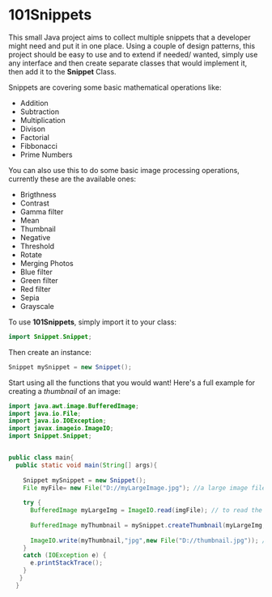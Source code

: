 # 101Snippets
This small Java project aims to collect multiple snippets that a developer might need and put it in one place.
Using a couple of design patterns, this project should be easy to use and to extend if needed/ wanted, simply use any interface and then create separate classes that would implement it, then add it to the **Snippet** Class.


Snippets are covering some basic mathematical operations like:
- Addition
- Subtraction
- Multiplication
- Divison 
- Factorial
- Fibbonacci 
- Prime Numbers

You can also use this to do some basic image processing operations, currently these are the available ones:
- Brigthness
- Contrast
- Gamma filter
- Mean
- Thumbnail
- Negative
- Threshold
- Rotate
- Merging Photos
- Blue filter
- Green filter
- Red filter
- Sepia
- Grayscale

To use **101Snippets**, simply import it to your class:
```Java
import Snippet.Snippet;
```

Then create an instance:
```Java
Snippet mySnippet = new Snippet();
```

Start using all the functions that you would want!
Here's a full example for creating a *thumbnail* of an image:

```Java
import java.awt.image.BufferedImage;
import java.io.File;
import java.io.IOException;
import javax.imageio.ImageIO;
import Snippet.Snippet;


public class main{
  public static void main(String[] args){
  
    Snippet mySnippet = new Snippet();
    File myFile= new File("D://myLargeImage.jpg"); //a large image file
    
    try {
      BufferedImage myLargeImg = ImageIO.read(imgFile); // to read the file into a buffered image
      
      BufferedImage myThumbnail = mySnippet.createThumbnail(myLargeImg, 60,100); //using 101Snippets to create a thumbnail, first parameter takes a buffered image, second takes the width and the last one is for height
      
      ImageIO.write(myThumbnail,"jpg",new File("D://thumbnail.jpg")); //saving the generated thumbnail
    }
    catch (IOException e) {
      e.printStackTrace();
    }
   }
  }
```
